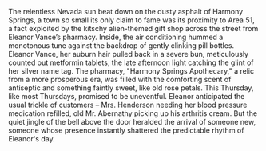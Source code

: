 The relentless Nevada sun beat down on the dusty asphalt of Harmony Springs, a town so small its only claim to fame was its proximity to Area 51, a fact exploited by the kitschy alien-themed gift shop across the street from Eleanor Vance’s pharmacy.  Inside, the air conditioning hummed a monotonous tune against the backdrop of gently clinking pill bottles. Eleanor Vance, her auburn hair pulled back in a severe bun, meticulously counted out metformin tablets, the late afternoon light catching the glint of her silver name tag. The pharmacy, "Harmony Springs Apothecary," a relic from a more prosperous era, was filled with the comforting scent of antiseptic and something faintly sweet, like old rose petals.  This Thursday, like most Thursdays, promised to be uneventful.  Eleanor anticipated the usual trickle of customers – Mrs. Henderson needing her blood pressure medication refilled, old Mr. Abernathy picking up his arthritis cream.  But the quiet jingle of the bell above the door heralded the arrival of someone new, someone whose presence instantly shattered the predictable rhythm of Eleanor's day.
